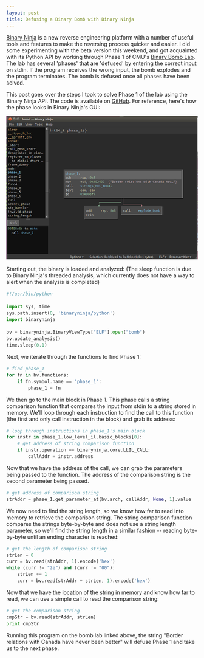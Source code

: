 ```yaml
---
layout: post
title: Defusing a Binary Bomb with Binary Ninja
---
```


[Binary Ninja](https://binary.ninja/) is a new reverse engineering platform with a number of useful tools and features to make the reversing process quicker and easier. I did some experimenting with the beta version this weekend, and got acquainted with its Python API by working through Phase 1 of CMU's [Binary Bomb Lab](http://csapp.cs.cmu.edu/3e/labs.html). The lab has several 'phases' that are 'defused' by entering the correct input on stdin. If the program receives the wrong input, the bomb explodes and the program terminates. The bomb is defused once all phases have been solved.

This post goes over the steps I took to solve Phase 1 of the lab using the Binary Ninja API. The code is available on [GitHub](https://github.com/kukfa/binaryninja-test). For reference, here's how the phase looks in Binary Ninja's GUI:

[![Phase 1 in Binary Ninja GUI](/resources/binaryninja/phase1.PNG)](/resources/binaryninja/phase1.PNG)

Starting out, the binary is loaded and analyzed:
(The sleep function is due to Binary Ninja's threaded analysis, which currently does not have a way to alert when the analysis is completed)

```python
#!/usr/bin/python

import sys, time
sys.path.insert(0, 'binaryninja/python')
import binaryninja

bv = binaryninja.BinaryViewType["ELF"].open("bomb")
bv.update_analysis()
time.sleep(0.1)
```

Next, we iterate through the functions to find Phase 1:

```python
# find phase_1
for fn in bv.functions:
	if fn.symbol.name == "phase_1":
		phase_1 = fn
```

We then go to the main block in Phase 1. This phase calls a string comparison function that compares the input from stdin to a string stored in memory. We'll loop through each instruction to find the call to this function (the first and only call instruction in the block) and grab its address:

```python
# loop through instructions in phase_1's main block
for instr in phase_1.low_level_il.basic_blocks[0]:
	# get address of string comparison function
	if instr.operation == binaryninja.core.LLIL_CALL:
		callAddr = instr.address
```

Now that we have the address of the call, we can grab the parameters being passed to the function. The address of the comparison string is the second parameter being passed.

```python
# get address of comparison string
strAddr = phase_1.get_parameter_at(bv.arch, callAddr, None, 1).value
```

We now need to find the string length, so we know how far to read into memory to retrieve the comparison string. The string comparison function compares the strings byte-by-byte and does not use a string length parameter, so we'll find the string length in a similar fashion -- reading byte-by-byte until an ending character is reached:

```python
# get the length of comparison string
strLen = 0
curr = bv.read(strAddr, 1).encode('hex')
while (curr != "2e") and (curr != "00"):
	strLen += 1
	curr = bv.read(strAddr + strLen, 1).encode('hex')
```

Now that we have the location of the string in memory and know how far to read, we can use a simple call to read the comparison string:

```python
# get the comparison string
cmpStr = bv.read(strAddr, strLen)
print cmpStr
```

Running this program on the bomb lab linked above, the string "Border relations with Canada have never been better" will defuse Phase 1 and take us to the next phase.

